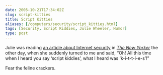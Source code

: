 ```yaml
--- 
date: 2005-10-21T17:34:02Z
slug: script-kitties
title: Script Kitties
aliases: [/computers/security/script_kitties.html]
tags: [Security, Script Kiddies, Julie Wheeler, Humor]
type: post
---
```


Julie was reading [an article about Internet security] in [*The New Yorker*] the
other day, when she suddenly turned to me and said, “Oh! All this time when I
heard you say ‘script kiddies’, what I heard was ‘k-i-t-t-i-e-s’!”

Fear the feline crackers.

  [an article about Internet security]: http://www.newyorker.com/fact/content/articles/051010fa_fact
    "“The Zombie Hunters”"
  [*The New Yorker*]: http://www.newyorker.com/ "The New Yorker"
